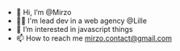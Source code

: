 - 👋 Hi, I’m @Mirzo
- 👷‍♂️ I'm lead dev in a web agency @Lille
- 👀 I’m interested in javascript things
- 📫 How to reach me mirzo.contact@gmail.com
